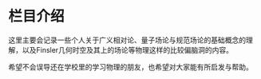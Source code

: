 # 栏目介绍

这里主要会记录一些个人关于广义相对论、量子场论与规范场论的基础概念的理解，以及Finsler几何时空及其上的场论等物理这样的比较偏脑洞的内容。

希望不会误导还在学校里的学习物理的朋友，也希望对大家能有所启发与帮助。